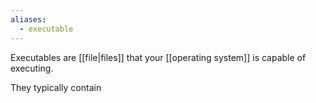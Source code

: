 ```yaml
---
aliases:
  - executable
---
```

Executables are [[file|files]] that your [[operating system]] is capable of executing.

They typically contain 